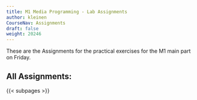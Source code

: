 ```yaml
---
title: M1 Media Programming - Lab Assignments
author: kleinen
CourseNav: Assignments
draft: false
weight: 20246
---
```


These are the Assignments for the practical exercises for the M1 main part on Friday.
## All Assignments:
{{< subpages  >}}
